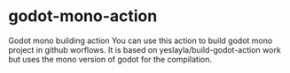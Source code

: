 # godot-mono-action
Godot mono building action
You can use this action to build godot mono project in github worflows.
It is based on yeslayla/build-godot-action work but uses the mono version of godot for the compilation.

